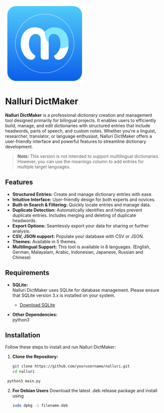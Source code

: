 ![App Icon](https://github.com/projectpacha/nalluri/blob/main/icons/app_icon.png)

# Nalluri DictMaker

**Nalluri DictMaker** is a professional dictionary creation and management tool designed primarily for bilingual projects. It enables users to efficiently build, manage, and edit dictionaries with structured entries that include headwords, parts of speech, and custom notes. Whether you're a linguist, researcher, translator, or language enthusiast, Nalluri DictMaker offers a user-friendly interface and powerful features to streamline dictionary development.

> **Note:** This version is not intended to support multilingual dictionaries. However, you can use the meanings column to add entries for multiple target languages.

## Features

- **Structured Entries:** Create and manage dictionary entries with ease.
- **Intuitive Interface:** User-friendly design for both experts and novices.
- **Built-in Search & Filtering:** Quickly locate entries and manage data.
- **Duplicate Detection:** Automatically identifies and helps prevent duplicate entries. Includes merging and deleting of duplicate headwords.
- **Export Options:** Seamlessly export your data for sharing or further analysis.
- **CSV, JSON support:** Populate your database with CSV or JSON.
- **Themes:** Available in 5 themes.
- **Multilingual Support:** This tool is available in 8 languages. (English, German, Malayalam, Arabic, Indonesian, Japanese, Russian and Chinese)

## Requirements

- **SQLite:**  
  Nalluri DictMaker uses SQLite for database management. Please ensure that SQLite version 3.x is installed on your system.  
  - [Download SQLite](https://www.sqlite.org/download.html)

- **Other Dependencies:**  
  python3

## Installation

Follow these steps to install and run Nalluri DictMaker:

1. **Clone the Repository:**
   ```bash
   git clone https://github.com/yourusername/nalluri.git
   cd nalluri
   ```
  ```bash
   python3 main.py
  ```
2. **For Debian Users**
   Download the latest .deb release package and install using
   ```bash
   sudo dpkg -i filename.deb
   ```
   
